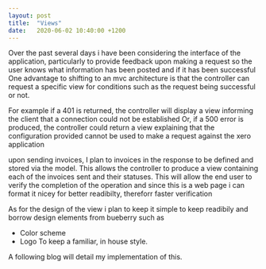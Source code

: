 ```yaml
---
layout: post
title:  "Views"
date:   2020-06-02 10:40:00 +1200
---
```



Over the past several days i have been considering the interface of the application, particularly to provide feedback upon making a request so the user knows what information has been posted and if it has been successful One advantage to shifting to an mvc architecture is that the controller can request a specific view for conditions such as the request being successful or not.

For example if a 401 is returned, the controller will display a view informing the client that a connection could not be established
Or, if a 500 error is produced, the controller could return a view explaining that the configuration provided cannot be used to make a request against the xero application

upon sending invoices, I plan to invoices in the response to be defined and stored via the model. This allows the controller to produce a view containing each of the invoices sent and their statuses.
This will allow the end user to verify the completion of the operation and since this is a web page i can format it nicey for better readibilty, thereforr faster verification

As for the design of the view i plan to keep it simple to keep readibily and borrow design elements from bueberry such as
* Color scheme
* Logo To keep a familiar, in house style.

A following blog will detail my implementation of this.



